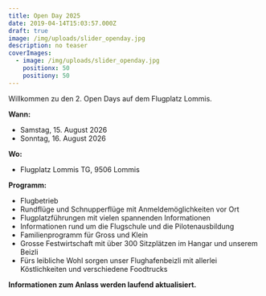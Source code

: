 ```yaml
---
title: Open Day 2025
date: 2019-04-14T15:03:57.000Z
draft: true
image: /img/uploads/slider_openday.jpg
description: no teaser
coverImages:
  - image: /img/uploads/slider_openday.jpg
    positionx: 50
    positiony: 50
---
```

Willkommen zu den 2. Open Days auf dem Flugplatz Lommis.

**Wann:**

* Samstag, 15. August 2026
* Sonntag, 16. August 2026

**Wo:**

* Flugplatz Lommis TG, 9506 Lommis

**Programm:**

* Flugbetrieb
* Rundflüge und Schnupperflüge mit Anmeldemöglichkeiten vor Ort
* Flugplatzführungen mit vielen spannenden Informationen
* Informationen rund um die Flugschule und die Pilotenausbildung
* Familienprogramm für Gross und Klein
* Grosse Festwirtschaft mit über 300 Sitzplätzen im Hangar und unserem Beizli
* Fürs leibliche Wohl sorgen unser Flughafenbeizli mit allerlei Köstlichkeiten und verschiedene Foodtrucks

**Informationen zum Anlass werden laufend aktualisiert.**

<!--

**Flugplatzführungen:**

An unserer Flugplatzführung lernen Sie vieles über den Flugplatz und die Verfahren rund herum. Die Führung dauert ca. 60 Minuten und ist aufgrund der beschränkten maximalen Teilnehmenden nur per Voranmeldung möglich. Es ist wichtig, dass jede Person separat angemeldet wird, die an der Führung teilnehmen möchte.\
[\> Anmeldung Flugplatzführung](https://doodle.com/sign-up-sheet/participate/d616e7a1-728a-4daa-878b-a7f625b9420e/select)

Was kann erwartet werden? 

* Was ist ein Sichtflug? 
* Faktoren für sicheres Fliegen 
* Allgemeine Informationen zum Flugbetrieb 
* Informationen zu Bewilligungen und Unterhalt eines Flugplatzes 
* Einblick in den Unterhaltsbetrieb 
* Besichtigung Hangar 
* Angebote der Motorfluggruppe Thurgau 
* Informationen über den Verein

**Parkplätze:**

Die Zufahrt zu den Parkplätzen ist vor Ort ausgeschildert.
Es sind genügend Parkplätze gegen einen Unkostenbeitrag von 5.- CHF vorhanden. Motorräder und Fahrräder parkieren gratis.
Die Bezahlung der Parkplätze erfolgt per TWINT oder Karte. Es kann kein Bargeld akzeptiert werden.

**Durchführung:**

Die Open Day's werden bei Schlechtwetter abgesagt. Bitte bei zweifelhaftem Wetter vor der Anfahrt unsere Homepage bzgl. der Durchführung konsultieren.

**Informationen für anfliegende Piloten:**

Bitte konsultiert vor dem Anflug unsere Homepage und beachtet allfällige NOTAM's. Es herrscht normaler Flugbetrieb, jedoch mit einer veränderten Parksituation am Boden.\
Anmeldung vorab an folgende E-Mail erwünscht: <mailto:mathias.widmer@mfgt.ch>

**Flyer:** [Download](https://drive.google.com/file/d/1VcNAFnJ1HEYZpzQhdQY0Z4k7DSdBWn5M/view?usp=sharing)

**Helferanmeldung:** [Anmelden](https://docs.google.com/forms/d/e/1FAIpQLScmCIh3t1gTIcTi1omlevZgTGX65LALHhW9l5t1SObJ2TZd2w/viewform?pli=1)

-->
